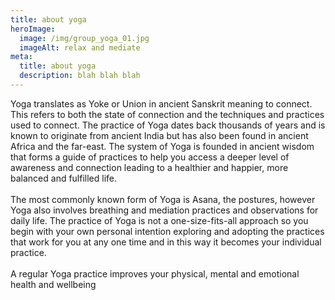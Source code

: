 ```yaml
---
title: about yoga
heroImage:
  image: /img/group_yoga_01.jpg
  imageAlt: relax and mediate
meta:
  title: about yoga
  description: blah blah blah
---
```

<p>Yoga translates as Yoke or Union in ancient Sanskrit meaning to connect. This refers to both the state of connection and the techniques and practices used to connect. The practice of Yoga dates back thousands of years and is known to originate from ancient India but has also been found in ancient Africa and the far-east. The system of Yoga is founded in ancient wisdom that forms a guide of practices to help you access a deeper level of awareness and connection leading to a healthier and happier, more balanced and fulfilled life.<br><br>The most commonly known form of Yoga is Asana, the postures, however Yoga also involves breathing and mediation practices and observations for daily life. The practice of Yoga is not a one-size-fits-all approach so you begin with your own personal intention exploring and adopting the practices that work for you at any one time and in this way it becomes your individual practice.<br><br>A regular Yoga practice improves your physical, mental and emotional health and wellbeing</p>
<p>&nbsp;</p>
<p>&nbsp;</p>
<p>&nbsp;</p>
<p>&nbsp;</p>
<p>&nbsp;</p>